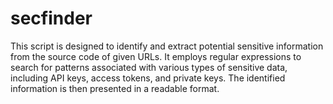 # secfinder

This script is designed to identify and extract potential sensitive information from the source code of given URLs. It employs regular expressions to search for patterns associated with various types of sensitive data, including API keys, access tokens, and private keys. The identified information is then presented in a readable format.


